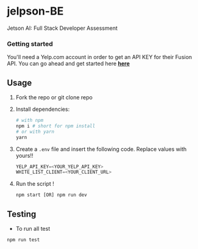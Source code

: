 # jelpson-BE

Jetson AI: Full Stack Developer Assessment

### Getting started

You'll need a Yelp.com account in order to get an API KEY for their Fusion API.
You can go ahead and get started here **[here](https://www.yelp.com/fusion)**

## Usage

1. Fork the repo or git clone repo

2. Install dependencies:

   ```bash
   # with npm
   npm i # short for npm install
   # or with yarn
   yarn
   ```

3. Create a `.env` file and insert the following code. Replace values with yours!!

   ```javascript
   YELP_API_KEY=<YOUR_YELP_API_KEY>
   WHITE_LIST_CLIENT=<YOUR_CLIENT_URL>
   ```

4. Run the script !
   ```javascript
   npm start [OR] npm run dev
   ```

## Testing 
* To run all test 

```bash
npm run test
```


